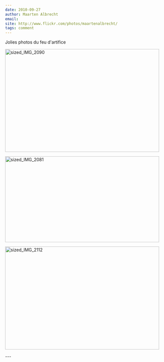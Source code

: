```yaml
---
date: 2010-09-27
author: Maarten Albrecht
email: 
site: http://www.flickr.com/photos/maartenalbrecht/
tags: comment
---
```


<p>
Jolies photos du feu d'artifice
</p><p>
<a href="http://www.flickr.com/photos/maartenalbrecht/4932397362/" title="sized_IMG_2090 by MaartenAlbrecht, on Flickr"><img src="http://farm5.static.flickr.com/4122/4932397362_b49b1193c0.jpg" width="500" height="333" alt="sized_IMG_2090" /></a>
</p><p>
<a href="http://www.flickr.com/photos/maartenalbrecht/4931805385/" title="sized_IMG_2081 by MaartenAlbrecht, on Flickr"><img src="http://farm5.static.flickr.com/4137/4931805385_e4ffa6af75.jpg" width="500" height="278" alt="sized_IMG_2081" /></a>
</p><p>
<a href="http://www.flickr.com/photos/maartenalbrecht/4932397450/" title="sized_IMG_2112 by MaartenAlbrecht, on Flickr"><img src="http://farm5.static.flickr.com/4099/4932397450_2989d0661b.jpg" width="500" height="333" alt="sized_IMG_2112" /></a>
</p>
---